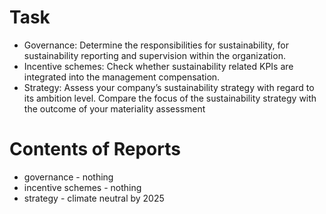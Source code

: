 # Task
- Governance: Determine the responsibilities for sustainability, for sustainability reporting and supervision within the organization.
- Incentive schemes: Check whether sustainability related KPIs are integrated into the management compensation.
- Strategy: Assess your company’s sustainability strategy with regard to its ambition level. Compare the focus of the sustainability strategy with the outcome of your materiality assessment

# Contents of Reports
- governance - nothing
- incentive schemes - nothing
- strategy - climate neutral by 2025
